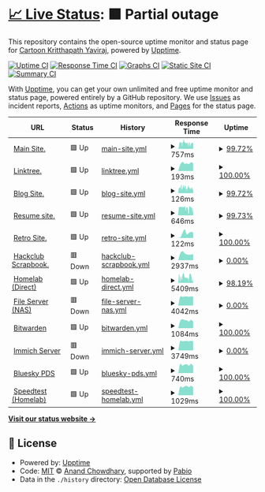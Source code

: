# [📈 Live Status](https://status.toonstorytime.me): <!--live status--> **🟧 Partial outage**

This repository contains the open-source uptime monitor and status page for [Cartoon Kritthapath Yaviraj](toonstorytime.me), powered by [Upptime](https://github.com/upptime/upptime).

[![Uptime CI](https://github.com/toonnongaeoy/site-uptime/workflows/Uptime%20CI/badge.svg)](https://github.com/toonnongaeoy/site-uptime/actions?query=workflow%3A%22Uptime+CI%22)
[![Response Time CI](https://github.com/toonnongaeoy/site-uptime/workflows/Response%20Time%20CI/badge.svg)](https://github.com/toonnongaeoy/site-uptime/actions?query=workflow%3A%22Response+Time+CI%22)
[![Graphs CI](https://github.com/toonnongaeoy/site-uptime/workflows/Graphs%20CI/badge.svg)](https://github.com/toonnongaeoy/site-uptime/actions?query=workflow%3A%22Graphs+CI%22)
[![Static Site CI](https://github.com/toonnongaeoy/site-uptime/workflows/Static%20Site%20CI/badge.svg)](https://github.com/toonnongaeoy/site-uptime/actions?query=workflow%3A%22Static+Site+CI%22)
[![Summary CI](https://github.com/toonnongaeoy/site-uptime/workflows/Summary%20CI/badge.svg)](https://github.com/toonnongaeoy/site-uptime/actions?query=workflow%3A%22Summary+CI%22)

With [Upptime](https://upptime.js.org), you can get your own unlimited and free uptime monitor and status page, powered entirely by a GitHub repository. We use [Issues](https://github.com/toonnongaeoy/site-uptime/issues) as incident reports, [Actions](https://github.com/toonnongaeoy/site-uptime/actions) as uptime monitors, and [Pages](https://status.toonstorytime.me) for the status page.

<!--start: status pages-->
<!-- This summary is generated by Upptime (https://github.com/upptime/upptime) -->
<!-- Do not edit this manually, your changes will be overwritten -->
<!-- prettier-ignore -->
| URL | Status | History | Response Time | Uptime |
| --- | ------ | ------- | ------------- | ------ |
| <img alt="" src="https://icons.duckduckgo.com/ip3/toonshou.in.ico" height="13"> [Main Site.](https://toonshou.in) | 🟩 Up | [main-site.yml](https://github.com/toonshouin/site-status/commits/HEAD/history/main-site.yml) | <details><summary><img alt="Response time graph" src="./graphs/main-site/response-time-week.png" height="20"> 757ms</summary><br><a href="https://status.toonshou.in/history/main-site"><img alt="Response time 716" src="https://img.shields.io/endpoint?url=https%3A%2F%2Fraw.githubusercontent.com%2Ftoonshouin%2Fsite-status%2FHEAD%2Fapi%2Fmain-site%2Fresponse-time.json"></a><br><a href="https://status.toonshou.in/history/main-site"><img alt="24-hour response time 835" src="https://img.shields.io/endpoint?url=https%3A%2F%2Fraw.githubusercontent.com%2Ftoonshouin%2Fsite-status%2FHEAD%2Fapi%2Fmain-site%2Fresponse-time-day.json"></a><br><a href="https://status.toonshou.in/history/main-site"><img alt="7-day response time 757" src="https://img.shields.io/endpoint?url=https%3A%2F%2Fraw.githubusercontent.com%2Ftoonshouin%2Fsite-status%2FHEAD%2Fapi%2Fmain-site%2Fresponse-time-week.json"></a><br><a href="https://status.toonshou.in/history/main-site"><img alt="30-day response time 700" src="https://img.shields.io/endpoint?url=https%3A%2F%2Fraw.githubusercontent.com%2Ftoonshouin%2Fsite-status%2FHEAD%2Fapi%2Fmain-site%2Fresponse-time-month.json"></a><br><a href="https://status.toonshou.in/history/main-site"><img alt="1-year response time 834" src="https://img.shields.io/endpoint?url=https%3A%2F%2Fraw.githubusercontent.com%2Ftoonshouin%2Fsite-status%2FHEAD%2Fapi%2Fmain-site%2Fresponse-time-year.json"></a></details> | <details><summary><a href="https://status.toonshou.in/history/main-site">99.72%</a></summary><a href="https://status.toonshou.in/history/main-site"><img alt="All-time uptime 95.71%" src="https://img.shields.io/endpoint?url=https%3A%2F%2Fraw.githubusercontent.com%2Ftoonshouin%2Fsite-status%2FHEAD%2Fapi%2Fmain-site%2Fuptime.json"></a><br><a href="https://status.toonshou.in/history/main-site"><img alt="24-hour uptime 99.42%" src="https://img.shields.io/endpoint?url=https%3A%2F%2Fraw.githubusercontent.com%2Ftoonshouin%2Fsite-status%2FHEAD%2Fapi%2Fmain-site%2Fuptime-day.json"></a><br><a href="https://status.toonshou.in/history/main-site"><img alt="7-day uptime 99.72%" src="https://img.shields.io/endpoint?url=https%3A%2F%2Fraw.githubusercontent.com%2Ftoonshouin%2Fsite-status%2FHEAD%2Fapi%2Fmain-site%2Fuptime-week.json"></a><br><a href="https://status.toonshou.in/history/main-site"><img alt="30-day uptime 99.57%" src="https://img.shields.io/endpoint?url=https%3A%2F%2Fraw.githubusercontent.com%2Ftoonshouin%2Fsite-status%2FHEAD%2Fapi%2Fmain-site%2Fuptime-month.json"></a><br><a href="https://status.toonshou.in/history/main-site"><img alt="1-year uptime 92.86%" src="https://img.shields.io/endpoint?url=https%3A%2F%2Fraw.githubusercontent.com%2Ftoonshouin%2Fsite-status%2FHEAD%2Fapi%2Fmain-site%2Fuptime-year.json"></a></details>
| <img alt="" src="https://icons.duckduckgo.com/ip3/card.toonshou.in.ico" height="13"> [Linktree.](https://card.toonshou.in) | 🟩 Up | [linktree.yml](https://github.com/toonshouin/site-status/commits/HEAD/history/linktree.yml) | <details><summary><img alt="Response time graph" src="./graphs/linktree/response-time-week.png" height="20"> 193ms</summary><br><a href="https://status.toonshou.in/history/linktree"><img alt="Response time 209" src="https://img.shields.io/endpoint?url=https%3A%2F%2Fraw.githubusercontent.com%2Ftoonshouin%2Fsite-status%2FHEAD%2Fapi%2Flinktree%2Fresponse-time.json"></a><br><a href="https://status.toonshou.in/history/linktree"><img alt="24-hour response time 198" src="https://img.shields.io/endpoint?url=https%3A%2F%2Fraw.githubusercontent.com%2Ftoonshouin%2Fsite-status%2FHEAD%2Fapi%2Flinktree%2Fresponse-time-day.json"></a><br><a href="https://status.toonshou.in/history/linktree"><img alt="7-day response time 193" src="https://img.shields.io/endpoint?url=https%3A%2F%2Fraw.githubusercontent.com%2Ftoonshouin%2Fsite-status%2FHEAD%2Fapi%2Flinktree%2Fresponse-time-week.json"></a><br><a href="https://status.toonshou.in/history/linktree"><img alt="30-day response time 220" src="https://img.shields.io/endpoint?url=https%3A%2F%2Fraw.githubusercontent.com%2Ftoonshouin%2Fsite-status%2FHEAD%2Fapi%2Flinktree%2Fresponse-time-month.json"></a><br><a href="https://status.toonshou.in/history/linktree"><img alt="1-year response time 209" src="https://img.shields.io/endpoint?url=https%3A%2F%2Fraw.githubusercontent.com%2Ftoonshouin%2Fsite-status%2FHEAD%2Fapi%2Flinktree%2Fresponse-time-year.json"></a></details> | <details><summary><a href="https://status.toonshou.in/history/linktree">100.00%</a></summary><a href="https://status.toonshou.in/history/linktree"><img alt="All-time uptime 100.00%" src="https://img.shields.io/endpoint?url=https%3A%2F%2Fraw.githubusercontent.com%2Ftoonshouin%2Fsite-status%2FHEAD%2Fapi%2Flinktree%2Fuptime.json"></a><br><a href="https://status.toonshou.in/history/linktree"><img alt="24-hour uptime 100.00%" src="https://img.shields.io/endpoint?url=https%3A%2F%2Fraw.githubusercontent.com%2Ftoonshouin%2Fsite-status%2FHEAD%2Fapi%2Flinktree%2Fuptime-day.json"></a><br><a href="https://status.toonshou.in/history/linktree"><img alt="7-day uptime 100.00%" src="https://img.shields.io/endpoint?url=https%3A%2F%2Fraw.githubusercontent.com%2Ftoonshouin%2Fsite-status%2FHEAD%2Fapi%2Flinktree%2Fuptime-week.json"></a><br><a href="https://status.toonshou.in/history/linktree"><img alt="30-day uptime 100.00%" src="https://img.shields.io/endpoint?url=https%3A%2F%2Fraw.githubusercontent.com%2Ftoonshouin%2Fsite-status%2FHEAD%2Fapi%2Flinktree%2Fuptime-month.json"></a><br><a href="https://status.toonshou.in/history/linktree"><img alt="1-year uptime 100.00%" src="https://img.shields.io/endpoint?url=https%3A%2F%2Fraw.githubusercontent.com%2Ftoonshouin%2Fsite-status%2FHEAD%2Fapi%2Flinktree%2Fuptime-year.json"></a></details>
| <img alt="" src="https://icons.duckduckgo.com/ip3/blog.toonshou.in.ico" height="13"> [Blog Site.](https://blog.toonshou.in) | 🟩 Up | [blog-site.yml](https://github.com/toonshouin/site-status/commits/HEAD/history/blog-site.yml) | <details><summary><img alt="Response time graph" src="./graphs/blog-site/response-time-week.png" height="20"> 126ms</summary><br><a href="https://status.toonshou.in/history/blog-site"><img alt="Response time 165" src="https://img.shields.io/endpoint?url=https%3A%2F%2Fraw.githubusercontent.com%2Ftoonshouin%2Fsite-status%2FHEAD%2Fapi%2Fblog-site%2Fresponse-time.json"></a><br><a href="https://status.toonshou.in/history/blog-site"><img alt="24-hour response time 89" src="https://img.shields.io/endpoint?url=https%3A%2F%2Fraw.githubusercontent.com%2Ftoonshouin%2Fsite-status%2FHEAD%2Fapi%2Fblog-site%2Fresponse-time-day.json"></a><br><a href="https://status.toonshou.in/history/blog-site"><img alt="7-day response time 126" src="https://img.shields.io/endpoint?url=https%3A%2F%2Fraw.githubusercontent.com%2Ftoonshouin%2Fsite-status%2FHEAD%2Fapi%2Fblog-site%2Fresponse-time-week.json"></a><br><a href="https://status.toonshou.in/history/blog-site"><img alt="30-day response time 131" src="https://img.shields.io/endpoint?url=https%3A%2F%2Fraw.githubusercontent.com%2Ftoonshouin%2Fsite-status%2FHEAD%2Fapi%2Fblog-site%2Fresponse-time-month.json"></a><br><a href="https://status.toonshou.in/history/blog-site"><img alt="1-year response time 165" src="https://img.shields.io/endpoint?url=https%3A%2F%2Fraw.githubusercontent.com%2Ftoonshouin%2Fsite-status%2FHEAD%2Fapi%2Fblog-site%2Fresponse-time-year.json"></a></details> | <details><summary><a href="https://status.toonshou.in/history/blog-site">99.72%</a></summary><a href="https://status.toonshou.in/history/blog-site"><img alt="All-time uptime 90.71%" src="https://img.shields.io/endpoint?url=https%3A%2F%2Fraw.githubusercontent.com%2Ftoonshouin%2Fsite-status%2FHEAD%2Fapi%2Fblog-site%2Fuptime.json"></a><br><a href="https://status.toonshou.in/history/blog-site"><img alt="24-hour uptime 99.45%" src="https://img.shields.io/endpoint?url=https%3A%2F%2Fraw.githubusercontent.com%2Ftoonshouin%2Fsite-status%2FHEAD%2Fapi%2Fblog-site%2Fuptime-day.json"></a><br><a href="https://status.toonshou.in/history/blog-site"><img alt="7-day uptime 99.72%" src="https://img.shields.io/endpoint?url=https%3A%2F%2Fraw.githubusercontent.com%2Ftoonshouin%2Fsite-status%2FHEAD%2Fapi%2Fblog-site%2Fuptime-week.json"></a><br><a href="https://status.toonshou.in/history/blog-site"><img alt="30-day uptime 99.57%" src="https://img.shields.io/endpoint?url=https%3A%2F%2Fraw.githubusercontent.com%2Ftoonshouin%2Fsite-status%2FHEAD%2Fapi%2Fblog-site%2Fuptime-month.json"></a><br><a href="https://status.toonshou.in/history/blog-site"><img alt="1-year uptime 90.71%" src="https://img.shields.io/endpoint?url=https%3A%2F%2Fraw.githubusercontent.com%2Ftoonshouin%2Fsite-status%2FHEAD%2Fapi%2Fblog-site%2Fuptime-year.json"></a></details>
| <img alt="" src="https://icons.duckduckgo.com/ip3/resume.toonshou.in.ico" height="13"> [Resume site.](https://resume.toonshou.in) | 🟩 Up | [resume-site.yml](https://github.com/toonshouin/site-status/commits/HEAD/history/resume-site.yml) | <details><summary><img alt="Response time graph" src="./graphs/resume-site/response-time-week.png" height="20"> 646ms</summary><br><a href="https://status.toonshou.in/history/resume-site"><img alt="Response time 670" src="https://img.shields.io/endpoint?url=https%3A%2F%2Fraw.githubusercontent.com%2Ftoonshouin%2Fsite-status%2FHEAD%2Fapi%2Fresume-site%2Fresponse-time.json"></a><br><a href="https://status.toonshou.in/history/resume-site"><img alt="24-hour response time 521" src="https://img.shields.io/endpoint?url=https%3A%2F%2Fraw.githubusercontent.com%2Ftoonshouin%2Fsite-status%2FHEAD%2Fapi%2Fresume-site%2Fresponse-time-day.json"></a><br><a href="https://status.toonshou.in/history/resume-site"><img alt="7-day response time 646" src="https://img.shields.io/endpoint?url=https%3A%2F%2Fraw.githubusercontent.com%2Ftoonshouin%2Fsite-status%2FHEAD%2Fapi%2Fresume-site%2Fresponse-time-week.json"></a><br><a href="https://status.toonshou.in/history/resume-site"><img alt="30-day response time 664" src="https://img.shields.io/endpoint?url=https%3A%2F%2Fraw.githubusercontent.com%2Ftoonshouin%2Fsite-status%2FHEAD%2Fapi%2Fresume-site%2Fresponse-time-month.json"></a><br><a href="https://status.toonshou.in/history/resume-site"><img alt="1-year response time 670" src="https://img.shields.io/endpoint?url=https%3A%2F%2Fraw.githubusercontent.com%2Ftoonshouin%2Fsite-status%2FHEAD%2Fapi%2Fresume-site%2Fresponse-time-year.json"></a></details> | <details><summary><a href="https://status.toonshou.in/history/resume-site">99.73%</a></summary><a href="https://status.toonshou.in/history/resume-site"><img alt="All-time uptime 99.95%" src="https://img.shields.io/endpoint?url=https%3A%2F%2Fraw.githubusercontent.com%2Ftoonshouin%2Fsite-status%2FHEAD%2Fapi%2Fresume-site%2Fuptime.json"></a><br><a href="https://status.toonshou.in/history/resume-site"><img alt="24-hour uptime 99.47%" src="https://img.shields.io/endpoint?url=https%3A%2F%2Fraw.githubusercontent.com%2Ftoonshouin%2Fsite-status%2FHEAD%2Fapi%2Fresume-site%2Fuptime-day.json"></a><br><a href="https://status.toonshou.in/history/resume-site"><img alt="7-day uptime 99.73%" src="https://img.shields.io/endpoint?url=https%3A%2F%2Fraw.githubusercontent.com%2Ftoonshouin%2Fsite-status%2FHEAD%2Fapi%2Fresume-site%2Fuptime-week.json"></a><br><a href="https://status.toonshou.in/history/resume-site"><img alt="30-day uptime 99.57%" src="https://img.shields.io/endpoint?url=https%3A%2F%2Fraw.githubusercontent.com%2Ftoonshouin%2Fsite-status%2FHEAD%2Fapi%2Fresume-site%2Fuptime-month.json"></a><br><a href="https://status.toonshou.in/history/resume-site"><img alt="1-year uptime 99.95%" src="https://img.shields.io/endpoint?url=https%3A%2F%2Fraw.githubusercontent.com%2Ftoonshouin%2Fsite-status%2FHEAD%2Fapi%2Fresume-site%2Fuptime-year.json"></a></details>
| <img alt="" src="https://icons.duckduckgo.com/ip3/legacy.toonshou.in.ico" height="13"> [Retro Site.](http://legacy.toonshou.in) | 🟩 Up | [retro-site.yml](https://github.com/toonshouin/site-status/commits/HEAD/history/retro-site.yml) | <details><summary><img alt="Response time graph" src="./graphs/retro-site/response-time-week.png" height="20"> 122ms</summary><br><a href="https://status.toonshou.in/history/retro-site"><img alt="Response time 2202" src="https://img.shields.io/endpoint?url=https%3A%2F%2Fraw.githubusercontent.com%2Ftoonshouin%2Fsite-status%2FHEAD%2Fapi%2Fretro-site%2Fresponse-time.json"></a><br><a href="https://status.toonshou.in/history/retro-site"><img alt="24-hour response time 137" src="https://img.shields.io/endpoint?url=https%3A%2F%2Fraw.githubusercontent.com%2Ftoonshouin%2Fsite-status%2FHEAD%2Fapi%2Fretro-site%2Fresponse-time-day.json"></a><br><a href="https://status.toonshou.in/history/retro-site"><img alt="7-day response time 122" src="https://img.shields.io/endpoint?url=https%3A%2F%2Fraw.githubusercontent.com%2Ftoonshouin%2Fsite-status%2FHEAD%2Fapi%2Fretro-site%2Fresponse-time-week.json"></a><br><a href="https://status.toonshou.in/history/retro-site"><img alt="30-day response time 114" src="https://img.shields.io/endpoint?url=https%3A%2F%2Fraw.githubusercontent.com%2Ftoonshouin%2Fsite-status%2FHEAD%2Fapi%2Fretro-site%2Fresponse-time-month.json"></a><br><a href="https://status.toonshou.in/history/retro-site"><img alt="1-year response time 2202" src="https://img.shields.io/endpoint?url=https%3A%2F%2Fraw.githubusercontent.com%2Ftoonshouin%2Fsite-status%2FHEAD%2Fapi%2Fretro-site%2Fresponse-time-year.json"></a></details> | <details><summary><a href="https://status.toonshou.in/history/retro-site">100.00%</a></summary><a href="https://status.toonshou.in/history/retro-site"><img alt="All-time uptime 81.00%" src="https://img.shields.io/endpoint?url=https%3A%2F%2Fraw.githubusercontent.com%2Ftoonshouin%2Fsite-status%2FHEAD%2Fapi%2Fretro-site%2Fuptime.json"></a><br><a href="https://status.toonshou.in/history/retro-site"><img alt="24-hour uptime 100.00%" src="https://img.shields.io/endpoint?url=https%3A%2F%2Fraw.githubusercontent.com%2Ftoonshouin%2Fsite-status%2FHEAD%2Fapi%2Fretro-site%2Fuptime-day.json"></a><br><a href="https://status.toonshou.in/history/retro-site"><img alt="7-day uptime 100.00%" src="https://img.shields.io/endpoint?url=https%3A%2F%2Fraw.githubusercontent.com%2Ftoonshouin%2Fsite-status%2FHEAD%2Fapi%2Fretro-site%2Fuptime-week.json"></a><br><a href="https://status.toonshou.in/history/retro-site"><img alt="30-day uptime 100.00%" src="https://img.shields.io/endpoint?url=https%3A%2F%2Fraw.githubusercontent.com%2Ftoonshouin%2Fsite-status%2FHEAD%2Fapi%2Fretro-site%2Fuptime-month.json"></a><br><a href="https://status.toonshou.in/history/retro-site"><img alt="1-year uptime 81.00%" src="https://img.shields.io/endpoint?url=https%3A%2F%2Fraw.githubusercontent.com%2Ftoonshouin%2Fsite-status%2FHEAD%2Fapi%2Fretro-site%2Fuptime-year.json"></a></details>
| <img alt="" src="https://icons.duckduckgo.com/ip3/scrapbook.toonstorytime.me.ico" height="13"> [Hackclub Scrapbook.](https://scrapbook.toonstorytime.me) | 🟥 Down | [hackclub-scrapbook.yml](https://github.com/toonshouin/site-status/commits/HEAD/history/hackclub-scrapbook.yml) | <details><summary><img alt="Response time graph" src="./graphs/hackclub-scrapbook/response-time-week.png" height="20"> 2937ms</summary><br><a href="https://status.toonshou.in/history/hackclub-scrapbook"><img alt="Response time 2858" src="https://img.shields.io/endpoint?url=https%3A%2F%2Fraw.githubusercontent.com%2Ftoonshouin%2Fsite-status%2FHEAD%2Fapi%2Fhackclub-scrapbook%2Fresponse-time.json"></a><br><a href="https://status.toonshou.in/history/hackclub-scrapbook"><img alt="24-hour response time 2668" src="https://img.shields.io/endpoint?url=https%3A%2F%2Fraw.githubusercontent.com%2Ftoonshouin%2Fsite-status%2FHEAD%2Fapi%2Fhackclub-scrapbook%2Fresponse-time-day.json"></a><br><a href="https://status.toonshou.in/history/hackclub-scrapbook"><img alt="7-day response time 2937" src="https://img.shields.io/endpoint?url=https%3A%2F%2Fraw.githubusercontent.com%2Ftoonshouin%2Fsite-status%2FHEAD%2Fapi%2Fhackclub-scrapbook%2Fresponse-time-week.json"></a><br><a href="https://status.toonshou.in/history/hackclub-scrapbook"><img alt="30-day response time 3317" src="https://img.shields.io/endpoint?url=https%3A%2F%2Fraw.githubusercontent.com%2Ftoonshouin%2Fsite-status%2FHEAD%2Fapi%2Fhackclub-scrapbook%2Fresponse-time-month.json"></a><br><a href="https://status.toonshou.in/history/hackclub-scrapbook"><img alt="1-year response time 2858" src="https://img.shields.io/endpoint?url=https%3A%2F%2Fraw.githubusercontent.com%2Ftoonshouin%2Fsite-status%2FHEAD%2Fapi%2Fhackclub-scrapbook%2Fresponse-time-year.json"></a></details> | <details><summary><a href="https://status.toonshou.in/history/hackclub-scrapbook">0.00%</a></summary><a href="https://status.toonshou.in/history/hackclub-scrapbook"><img alt="All-time uptime 19.21%" src="https://img.shields.io/endpoint?url=https%3A%2F%2Fraw.githubusercontent.com%2Ftoonshouin%2Fsite-status%2FHEAD%2Fapi%2Fhackclub-scrapbook%2Fuptime.json"></a><br><a href="https://status.toonshou.in/history/hackclub-scrapbook"><img alt="24-hour uptime 0.00%" src="https://img.shields.io/endpoint?url=https%3A%2F%2Fraw.githubusercontent.com%2Ftoonshouin%2Fsite-status%2FHEAD%2Fapi%2Fhackclub-scrapbook%2Fuptime-day.json"></a><br><a href="https://status.toonshou.in/history/hackclub-scrapbook"><img alt="7-day uptime 0.00%" src="https://img.shields.io/endpoint?url=https%3A%2F%2Fraw.githubusercontent.com%2Ftoonshouin%2Fsite-status%2FHEAD%2Fapi%2Fhackclub-scrapbook%2Fuptime-week.json"></a><br><a href="https://status.toonshou.in/history/hackclub-scrapbook"><img alt="30-day uptime 0.00%" src="https://img.shields.io/endpoint?url=https%3A%2F%2Fraw.githubusercontent.com%2Ftoonshouin%2Fsite-status%2FHEAD%2Fapi%2Fhackclub-scrapbook%2Fuptime-month.json"></a><br><a href="https://status.toonshou.in/history/hackclub-scrapbook"><img alt="1-year uptime 19.21%" src="https://img.shields.io/endpoint?url=https%3A%2F%2Fraw.githubusercontent.com%2Ftoonshouin%2Fsite-status%2FHEAD%2Fapi%2Fhackclub-scrapbook%2Fuptime-year.json"></a></details>
| <img alt="" src="https://icons.duckduckgo.com/ip3/storyhouseproduction.duckdns.org.ico" height="13"> [Homelab (Direct)](http://storyhouseproduction.duckdns.org) | 🟩 Up | [homelab-direct.yml](https://github.com/toonshouin/site-status/commits/HEAD/history/homelab-direct.yml) | <details><summary><img alt="Response time graph" src="./graphs/homelab-direct/response-time-week.png" height="20"> 5409ms</summary><br><a href="https://status.toonshou.in/history/homelab-direct"><img alt="Response time 2790" src="https://img.shields.io/endpoint?url=https%3A%2F%2Fraw.githubusercontent.com%2Ftoonshouin%2Fsite-status%2FHEAD%2Fapi%2Fhomelab-direct%2Fresponse-time.json"></a><br><a href="https://status.toonshou.in/history/homelab-direct"><img alt="24-hour response time 4735" src="https://img.shields.io/endpoint?url=https%3A%2F%2Fraw.githubusercontent.com%2Ftoonshouin%2Fsite-status%2FHEAD%2Fapi%2Fhomelab-direct%2Fresponse-time-day.json"></a><br><a href="https://status.toonshou.in/history/homelab-direct"><img alt="7-day response time 5409" src="https://img.shields.io/endpoint?url=https%3A%2F%2Fraw.githubusercontent.com%2Ftoonshouin%2Fsite-status%2FHEAD%2Fapi%2Fhomelab-direct%2Fresponse-time-week.json"></a><br><a href="https://status.toonshou.in/history/homelab-direct"><img alt="30-day response time 5715" src="https://img.shields.io/endpoint?url=https%3A%2F%2Fraw.githubusercontent.com%2Ftoonshouin%2Fsite-status%2FHEAD%2Fapi%2Fhomelab-direct%2Fresponse-time-month.json"></a><br><a href="https://status.toonshou.in/history/homelab-direct"><img alt="1-year response time 3386" src="https://img.shields.io/endpoint?url=https%3A%2F%2Fraw.githubusercontent.com%2Ftoonshouin%2Fsite-status%2FHEAD%2Fapi%2Fhomelab-direct%2Fresponse-time-year.json"></a></details> | <details><summary><a href="https://status.toonshou.in/history/homelab-direct">98.19%</a></summary><a href="https://status.toonshou.in/history/homelab-direct"><img alt="All-time uptime 94.06%" src="https://img.shields.io/endpoint?url=https%3A%2F%2Fraw.githubusercontent.com%2Ftoonshouin%2Fsite-status%2FHEAD%2Fapi%2Fhomelab-direct%2Fuptime.json"></a><br><a href="https://status.toonshou.in/history/homelab-direct"><img alt="24-hour uptime 100.00%" src="https://img.shields.io/endpoint?url=https%3A%2F%2Fraw.githubusercontent.com%2Ftoonshouin%2Fsite-status%2FHEAD%2Fapi%2Fhomelab-direct%2Fuptime-day.json"></a><br><a href="https://status.toonshou.in/history/homelab-direct"><img alt="7-day uptime 98.19%" src="https://img.shields.io/endpoint?url=https%3A%2F%2Fraw.githubusercontent.com%2Ftoonshouin%2Fsite-status%2FHEAD%2Fapi%2Fhomelab-direct%2Fuptime-week.json"></a><br><a href="https://status.toonshou.in/history/homelab-direct"><img alt="30-day uptime 94.46%" src="https://img.shields.io/endpoint?url=https%3A%2F%2Fraw.githubusercontent.com%2Ftoonshouin%2Fsite-status%2FHEAD%2Fapi%2Fhomelab-direct%2Fuptime-month.json"></a><br><a href="https://status.toonshou.in/history/homelab-direct"><img alt="1-year uptime 90.11%" src="https://img.shields.io/endpoint?url=https%3A%2F%2Fraw.githubusercontent.com%2Ftoonshouin%2Fsite-status%2FHEAD%2Fapi%2Fhomelab-direct%2Fuptime-year.json"></a></details>
| <img alt="" src="https://icons.duckduckgo.com/ip3/files.toonshou.in.ico" height="13"> [File Server (NAS)](https://files.toonshou.in) | 🟥 Down | [file-server-nas.yml](https://github.com/toonshouin/site-status/commits/HEAD/history/file-server-nas.yml) | <details><summary><img alt="Response time graph" src="./graphs/file-server-nas/response-time-week.png" height="20"> 4042ms</summary><br><a href="https://status.toonshou.in/history/file-server-nas"><img alt="Response time 2785" src="https://img.shields.io/endpoint?url=https%3A%2F%2Fraw.githubusercontent.com%2Ftoonshouin%2Fsite-status%2FHEAD%2Fapi%2Ffile-server-nas%2Fresponse-time.json"></a><br><a href="https://status.toonshou.in/history/file-server-nas"><img alt="24-hour response time 3931" src="https://img.shields.io/endpoint?url=https%3A%2F%2Fraw.githubusercontent.com%2Ftoonshouin%2Fsite-status%2FHEAD%2Fapi%2Ffile-server-nas%2Fresponse-time-day.json"></a><br><a href="https://status.toonshou.in/history/file-server-nas"><img alt="7-day response time 4042" src="https://img.shields.io/endpoint?url=https%3A%2F%2Fraw.githubusercontent.com%2Ftoonshouin%2Fsite-status%2FHEAD%2Fapi%2Ffile-server-nas%2Fresponse-time-week.json"></a><br><a href="https://status.toonshou.in/history/file-server-nas"><img alt="30-day response time 4062" src="https://img.shields.io/endpoint?url=https%3A%2F%2Fraw.githubusercontent.com%2Ftoonshouin%2Fsite-status%2FHEAD%2Fapi%2Ffile-server-nas%2Fresponse-time-month.json"></a><br><a href="https://status.toonshou.in/history/file-server-nas"><img alt="1-year response time 2785" src="https://img.shields.io/endpoint?url=https%3A%2F%2Fraw.githubusercontent.com%2Ftoonshouin%2Fsite-status%2FHEAD%2Fapi%2Ffile-server-nas%2Fresponse-time-year.json"></a></details> | <details><summary><a href="https://status.toonshou.in/history/file-server-nas">0.00%</a></summary><a href="https://status.toonshou.in/history/file-server-nas"><img alt="All-time uptime 68.34%" src="https://img.shields.io/endpoint?url=https%3A%2F%2Fraw.githubusercontent.com%2Ftoonshouin%2Fsite-status%2FHEAD%2Fapi%2Ffile-server-nas%2Fuptime.json"></a><br><a href="https://status.toonshou.in/history/file-server-nas"><img alt="24-hour uptime 0.00%" src="https://img.shields.io/endpoint?url=https%3A%2F%2Fraw.githubusercontent.com%2Ftoonshouin%2Fsite-status%2FHEAD%2Fapi%2Ffile-server-nas%2Fuptime-day.json"></a><br><a href="https://status.toonshou.in/history/file-server-nas"><img alt="7-day uptime 0.00%" src="https://img.shields.io/endpoint?url=https%3A%2F%2Fraw.githubusercontent.com%2Ftoonshouin%2Fsite-status%2FHEAD%2Fapi%2Ffile-server-nas%2Fuptime-week.json"></a><br><a href="https://status.toonshou.in/history/file-server-nas"><img alt="30-day uptime 0.00%" src="https://img.shields.io/endpoint?url=https%3A%2F%2Fraw.githubusercontent.com%2Ftoonshouin%2Fsite-status%2FHEAD%2Fapi%2Ffile-server-nas%2Fuptime-month.json"></a><br><a href="https://status.toonshou.in/history/file-server-nas"><img alt="1-year uptime 68.34%" src="https://img.shields.io/endpoint?url=https%3A%2F%2Fraw.githubusercontent.com%2Ftoonshouin%2Fsite-status%2FHEAD%2Fapi%2Ffile-server-nas%2Fuptime-year.json"></a></details>
| <img alt="" src="https://icons.duckduckgo.com/ip3/pass.aoeyoei.xyz.ico" height="13"> [Bitwarden](https://pass.aoeyoei.xyz) | 🟩 Up | [bitwarden.yml](https://github.com/toonshouin/site-status/commits/HEAD/history/bitwarden.yml) | <details><summary><img alt="Response time graph" src="./graphs/bitwarden/response-time-week.png" height="20"> 1084ms</summary><br><a href="https://status.toonshou.in/history/bitwarden"><img alt="Response time 1241" src="https://img.shields.io/endpoint?url=https%3A%2F%2Fraw.githubusercontent.com%2Ftoonshouin%2Fsite-status%2FHEAD%2Fapi%2Fbitwarden%2Fresponse-time.json"></a><br><a href="https://status.toonshou.in/history/bitwarden"><img alt="24-hour response time 936" src="https://img.shields.io/endpoint?url=https%3A%2F%2Fraw.githubusercontent.com%2Ftoonshouin%2Fsite-status%2FHEAD%2Fapi%2Fbitwarden%2Fresponse-time-day.json"></a><br><a href="https://status.toonshou.in/history/bitwarden"><img alt="7-day response time 1084" src="https://img.shields.io/endpoint?url=https%3A%2F%2Fraw.githubusercontent.com%2Ftoonshouin%2Fsite-status%2FHEAD%2Fapi%2Fbitwarden%2Fresponse-time-week.json"></a><br><a href="https://status.toonshou.in/history/bitwarden"><img alt="30-day response time 1786" src="https://img.shields.io/endpoint?url=https%3A%2F%2Fraw.githubusercontent.com%2Ftoonshouin%2Fsite-status%2FHEAD%2Fapi%2Fbitwarden%2Fresponse-time-month.json"></a><br><a href="https://status.toonshou.in/history/bitwarden"><img alt="1-year response time 1241" src="https://img.shields.io/endpoint?url=https%3A%2F%2Fraw.githubusercontent.com%2Ftoonshouin%2Fsite-status%2FHEAD%2Fapi%2Fbitwarden%2Fresponse-time-year.json"></a></details> | <details><summary><a href="https://status.toonshou.in/history/bitwarden">100.00%</a></summary><a href="https://status.toonshou.in/history/bitwarden"><img alt="All-time uptime 96.59%" src="https://img.shields.io/endpoint?url=https%3A%2F%2Fraw.githubusercontent.com%2Ftoonshouin%2Fsite-status%2FHEAD%2Fapi%2Fbitwarden%2Fuptime.json"></a><br><a href="https://status.toonshou.in/history/bitwarden"><img alt="24-hour uptime 100.00%" src="https://img.shields.io/endpoint?url=https%3A%2F%2Fraw.githubusercontent.com%2Ftoonshouin%2Fsite-status%2FHEAD%2Fapi%2Fbitwarden%2Fuptime-day.json"></a><br><a href="https://status.toonshou.in/history/bitwarden"><img alt="7-day uptime 100.00%" src="https://img.shields.io/endpoint?url=https%3A%2F%2Fraw.githubusercontent.com%2Ftoonshouin%2Fsite-status%2FHEAD%2Fapi%2Fbitwarden%2Fuptime-week.json"></a><br><a href="https://status.toonshou.in/history/bitwarden"><img alt="30-day uptime 98.87%" src="https://img.shields.io/endpoint?url=https%3A%2F%2Fraw.githubusercontent.com%2Ftoonshouin%2Fsite-status%2FHEAD%2Fapi%2Fbitwarden%2Fuptime-month.json"></a><br><a href="https://status.toonshou.in/history/bitwarden"><img alt="1-year uptime 96.59%" src="https://img.shields.io/endpoint?url=https%3A%2F%2Fraw.githubusercontent.com%2Ftoonshouin%2Fsite-status%2FHEAD%2Fapi%2Fbitwarden%2Fuptime-year.json"></a></details>
| <img alt="" src="https://icons.duckduckgo.com/ip3/img.toonshou.in.ico" height="13"> [Immich Server](https://img.toonshou.in) | 🟥 Down | [immich-server.yml](https://github.com/toonshouin/site-status/commits/HEAD/history/immich-server.yml) | <details><summary><img alt="Response time graph" src="./graphs/immich-server/response-time-week.png" height="20"> 3749ms</summary><br><a href="https://status.toonshou.in/history/immich-server"><img alt="Response time 1771" src="https://img.shields.io/endpoint?url=https%3A%2F%2Fraw.githubusercontent.com%2Ftoonshouin%2Fsite-status%2FHEAD%2Fapi%2Fimmich-server%2Fresponse-time.json"></a><br><a href="https://status.toonshou.in/history/immich-server"><img alt="24-hour response time 3659" src="https://img.shields.io/endpoint?url=https%3A%2F%2Fraw.githubusercontent.com%2Ftoonshouin%2Fsite-status%2FHEAD%2Fapi%2Fimmich-server%2Fresponse-time-day.json"></a><br><a href="https://status.toonshou.in/history/immich-server"><img alt="7-day response time 3749" src="https://img.shields.io/endpoint?url=https%3A%2F%2Fraw.githubusercontent.com%2Ftoonshouin%2Fsite-status%2FHEAD%2Fapi%2Fimmich-server%2Fresponse-time-week.json"></a><br><a href="https://status.toonshou.in/history/immich-server"><img alt="30-day response time 3782" src="https://img.shields.io/endpoint?url=https%3A%2F%2Fraw.githubusercontent.com%2Ftoonshouin%2Fsite-status%2FHEAD%2Fapi%2Fimmich-server%2Fresponse-time-month.json"></a><br><a href="https://status.toonshou.in/history/immich-server"><img alt="1-year response time 1771" src="https://img.shields.io/endpoint?url=https%3A%2F%2Fraw.githubusercontent.com%2Ftoonshouin%2Fsite-status%2FHEAD%2Fapi%2Fimmich-server%2Fresponse-time-year.json"></a></details> | <details><summary><a href="https://status.toonshou.in/history/immich-server">0.00%</a></summary><a href="https://status.toonshou.in/history/immich-server"><img alt="All-time uptime 35.54%" src="https://img.shields.io/endpoint?url=https%3A%2F%2Fraw.githubusercontent.com%2Ftoonshouin%2Fsite-status%2FHEAD%2Fapi%2Fimmich-server%2Fuptime.json"></a><br><a href="https://status.toonshou.in/history/immich-server"><img alt="24-hour uptime 0.00%" src="https://img.shields.io/endpoint?url=https%3A%2F%2Fraw.githubusercontent.com%2Ftoonshouin%2Fsite-status%2FHEAD%2Fapi%2Fimmich-server%2Fuptime-day.json"></a><br><a href="https://status.toonshou.in/history/immich-server"><img alt="7-day uptime 0.00%" src="https://img.shields.io/endpoint?url=https%3A%2F%2Fraw.githubusercontent.com%2Ftoonshouin%2Fsite-status%2FHEAD%2Fapi%2Fimmich-server%2Fuptime-week.json"></a><br><a href="https://status.toonshou.in/history/immich-server"><img alt="30-day uptime 0.00%" src="https://img.shields.io/endpoint?url=https%3A%2F%2Fraw.githubusercontent.com%2Ftoonshouin%2Fsite-status%2FHEAD%2Fapi%2Fimmich-server%2Fuptime-month.json"></a><br><a href="https://status.toonshou.in/history/immich-server"><img alt="1-year uptime 35.54%" src="https://img.shields.io/endpoint?url=https%3A%2F%2Fraw.githubusercontent.com%2Ftoonshouin%2Fsite-status%2FHEAD%2Fapi%2Fimmich-server%2Fuptime-year.json"></a></details>
| <img alt="" src="https://icons.duckduckgo.com/ip3/blue.toonshou.in.ico" height="13"> [Bluesky PDS](https://blue.toonshou.in) | 🟩 Up | [bluesky-pds.yml](https://github.com/toonshouin/site-status/commits/HEAD/history/bluesky-pds.yml) | <details><summary><img alt="Response time graph" src="./graphs/bluesky-pds/response-time-week.png" height="20"> 740ms</summary><br><a href="https://status.toonshou.in/history/bluesky-pds"><img alt="Response time 855" src="https://img.shields.io/endpoint?url=https%3A%2F%2Fraw.githubusercontent.com%2Ftoonshouin%2Fsite-status%2FHEAD%2Fapi%2Fbluesky-pds%2Fresponse-time.json"></a><br><a href="https://status.toonshou.in/history/bluesky-pds"><img alt="24-hour response time 650" src="https://img.shields.io/endpoint?url=https%3A%2F%2Fraw.githubusercontent.com%2Ftoonshouin%2Fsite-status%2FHEAD%2Fapi%2Fbluesky-pds%2Fresponse-time-day.json"></a><br><a href="https://status.toonshou.in/history/bluesky-pds"><img alt="7-day response time 740" src="https://img.shields.io/endpoint?url=https%3A%2F%2Fraw.githubusercontent.com%2Ftoonshouin%2Fsite-status%2FHEAD%2Fapi%2Fbluesky-pds%2Fresponse-time-week.json"></a><br><a href="https://status.toonshou.in/history/bluesky-pds"><img alt="30-day response time 779" src="https://img.shields.io/endpoint?url=https%3A%2F%2Fraw.githubusercontent.com%2Ftoonshouin%2Fsite-status%2FHEAD%2Fapi%2Fbluesky-pds%2Fresponse-time-month.json"></a><br><a href="https://status.toonshou.in/history/bluesky-pds"><img alt="1-year response time 855" src="https://img.shields.io/endpoint?url=https%3A%2F%2Fraw.githubusercontent.com%2Ftoonshouin%2Fsite-status%2FHEAD%2Fapi%2Fbluesky-pds%2Fresponse-time-year.json"></a></details> | <details><summary><a href="https://status.toonshou.in/history/bluesky-pds">100.00%</a></summary><a href="https://status.toonshou.in/history/bluesky-pds"><img alt="All-time uptime 88.14%" src="https://img.shields.io/endpoint?url=https%3A%2F%2Fraw.githubusercontent.com%2Ftoonshouin%2Fsite-status%2FHEAD%2Fapi%2Fbluesky-pds%2Fuptime.json"></a><br><a href="https://status.toonshou.in/history/bluesky-pds"><img alt="24-hour uptime 100.00%" src="https://img.shields.io/endpoint?url=https%3A%2F%2Fraw.githubusercontent.com%2Ftoonshouin%2Fsite-status%2FHEAD%2Fapi%2Fbluesky-pds%2Fuptime-day.json"></a><br><a href="https://status.toonshou.in/history/bluesky-pds"><img alt="7-day uptime 100.00%" src="https://img.shields.io/endpoint?url=https%3A%2F%2Fraw.githubusercontent.com%2Ftoonshouin%2Fsite-status%2FHEAD%2Fapi%2Fbluesky-pds%2Fuptime-week.json"></a><br><a href="https://status.toonshou.in/history/bluesky-pds"><img alt="30-day uptime 98.87%" src="https://img.shields.io/endpoint?url=https%3A%2F%2Fraw.githubusercontent.com%2Ftoonshouin%2Fsite-status%2FHEAD%2Fapi%2Fbluesky-pds%2Fuptime-month.json"></a><br><a href="https://status.toonshou.in/history/bluesky-pds"><img alt="1-year uptime 88.14%" src="https://img.shields.io/endpoint?url=https%3A%2F%2Fraw.githubusercontent.com%2Ftoonshouin%2Fsite-status%2FHEAD%2Fapi%2Fbluesky-pds%2Fuptime-year.json"></a></details>
| <img alt="" src="https://icons.duckduckgo.com/ip3/speed.aoeyoei.xyz.ico" height="13"> [Speedtest (Homelab)](https://speed.aoeyoei.xyz) | 🟩 Up | [speedtest-homelab.yml](https://github.com/toonshouin/site-status/commits/HEAD/history/speedtest-homelab.yml) | <details><summary><img alt="Response time graph" src="./graphs/speedtest-homelab/response-time-week.png" height="20"> 1029ms</summary><br><a href="https://status.toonshou.in/history/speedtest-homelab"><img alt="Response time 1076" src="https://img.shields.io/endpoint?url=https%3A%2F%2Fraw.githubusercontent.com%2Ftoonshouin%2Fsite-status%2FHEAD%2Fapi%2Fspeedtest-homelab%2Fresponse-time.json"></a><br><a href="https://status.toonshou.in/history/speedtest-homelab"><img alt="24-hour response time 949" src="https://img.shields.io/endpoint?url=https%3A%2F%2Fraw.githubusercontent.com%2Ftoonshouin%2Fsite-status%2FHEAD%2Fapi%2Fspeedtest-homelab%2Fresponse-time-day.json"></a><br><a href="https://status.toonshou.in/history/speedtest-homelab"><img alt="7-day response time 1029" src="https://img.shields.io/endpoint?url=https%3A%2F%2Fraw.githubusercontent.com%2Ftoonshouin%2Fsite-status%2FHEAD%2Fapi%2Fspeedtest-homelab%2Fresponse-time-week.json"></a><br><a href="https://status.toonshou.in/history/speedtest-homelab"><img alt="30-day response time 1179" src="https://img.shields.io/endpoint?url=https%3A%2F%2Fraw.githubusercontent.com%2Ftoonshouin%2Fsite-status%2FHEAD%2Fapi%2Fspeedtest-homelab%2Fresponse-time-month.json"></a><br><a href="https://status.toonshou.in/history/speedtest-homelab"><img alt="1-year response time 1076" src="https://img.shields.io/endpoint?url=https%3A%2F%2Fraw.githubusercontent.com%2Ftoonshouin%2Fsite-status%2FHEAD%2Fapi%2Fspeedtest-homelab%2Fresponse-time-year.json"></a></details> | <details><summary><a href="https://status.toonshou.in/history/speedtest-homelab">100.00%</a></summary><a href="https://status.toonshou.in/history/speedtest-homelab"><img alt="All-time uptime 88.14%" src="https://img.shields.io/endpoint?url=https%3A%2F%2Fraw.githubusercontent.com%2Ftoonshouin%2Fsite-status%2FHEAD%2Fapi%2Fspeedtest-homelab%2Fuptime.json"></a><br><a href="https://status.toonshou.in/history/speedtest-homelab"><img alt="24-hour uptime 100.00%" src="https://img.shields.io/endpoint?url=https%3A%2F%2Fraw.githubusercontent.com%2Ftoonshouin%2Fsite-status%2FHEAD%2Fapi%2Fspeedtest-homelab%2Fuptime-day.json"></a><br><a href="https://status.toonshou.in/history/speedtest-homelab"><img alt="7-day uptime 100.00%" src="https://img.shields.io/endpoint?url=https%3A%2F%2Fraw.githubusercontent.com%2Ftoonshouin%2Fsite-status%2FHEAD%2Fapi%2Fspeedtest-homelab%2Fuptime-week.json"></a><br><a href="https://status.toonshou.in/history/speedtest-homelab"><img alt="30-day uptime 98.87%" src="https://img.shields.io/endpoint?url=https%3A%2F%2Fraw.githubusercontent.com%2Ftoonshouin%2Fsite-status%2FHEAD%2Fapi%2Fspeedtest-homelab%2Fuptime-month.json"></a><br><a href="https://status.toonshou.in/history/speedtest-homelab"><img alt="1-year uptime 88.14%" src="https://img.shields.io/endpoint?url=https%3A%2F%2Fraw.githubusercontent.com%2Ftoonshouin%2Fsite-status%2FHEAD%2Fapi%2Fspeedtest-homelab%2Fuptime-year.json"></a></details>

<!--end: status pages-->

[**Visit our status website →**](https://status.toonstorytime.me)

## 📄 License

- Powered by: [Upptime](https://github.com/upptime/upptime)
- Code: [MIT](./LICENSE) © [Anand Chowdhary](https://anandchowdhary.com), supported by [Pabio](https://pabio.com)
- Data in the `./history` directory: [Open Database License](https://opendatacommons.org/licenses/odbl/1-0/)
